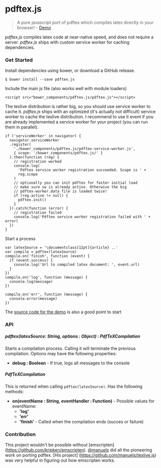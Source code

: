 # pdftex.js
> A pure javascript port of pdftex which compiles latex directly in your
> browser! - [Demo](https://dmonad.github.io/pdftex.js)

*pdftex.js* compiles latex code at near-native speed, and does not require a
server. *pdftex.js* ships with custom service worker for caching dependencies.

### Get Started

Install dependencies using bower, or download a GitHub release.

```
$ bower install --save pdftex.js
```

Include the main js file (also works well with module loaders)

```
<script src="bower_components/pdftex.js/pdftex.js"></script>
```

The texlive distribution is rather big, so you should use service worker to
cache it. *pdftex.js* ships with an optimized (it's actually not difficult)
service worker to cache the texlive distribution. I recommend to use it event
if you are already implemented a service worker for your project (you can run
them in parallel).

```
if ('serviceWorker' in navigator) {
  navigator.serviceWorker
  .register(
    './bower_components/pdftex.js/pdftex-service-worker.js',
    { scope: '/bower_components/pdftex.js/' }
  ).then(function (reg) {
    // registration worked
    console.log(
      'Pdftex service worker registration succeeded. Scope is ' +
      reg.scope
    )
    // optionally you can init pdftex for faster initial load
    // make sure sw is already active. Otherwise the big
    // pdftex-worker.data file is loaded twice!
    if (reg.active != null) {
      pdftex.init()
    }
  }).catch(function (error) {
    // registration failed
    console.log('Pdftex service worker registration failed with ' + error)
  })
}
```

Start a process

```
var latexSource = '\documentclass[12pt]{article} ..'
var compile = pdftex(latexSource)
compile.on('finish', function (event) {
  if (event.success) {
    console.log('Url to compiled latex document: ', event.url)
  }
})
compile.on('log', function (message) {
  console.log(message)
})

compile.on('err', function (message) {
  console.error(message)
})
```

The [source code for the demo](index.html) is also a good point to start

### API

##### pdftex(latexSource: String, options : Object) : PdfTeXCompilation
Starts a compilation process. Calling it will terminate the previous
compilation. Options may have the following properties:

* **debug : Boolean** - If true, logs all messages to the console

##### PdfTeXCompilation
This is returned when calling `pdftex(latexSource)`. Has the following methods:

* **on(eventName : String, eventHandler : Function)** - Possible values for
  eventName:
  * **'log'**
  * **'err'**
  * **'finish'** - Called when the compilation ends (succes or failure)

### Contribution
This project wouldn't be possible without [emscripten]
(https://github.com/kripken/emscripten). [@manuels](https://github.com/manuels)
did all the pioneering work on porting pdftex. [His project]
(https://github.com/manuels/texlive.js) was very helpful in figuring out how
emscripten works.
